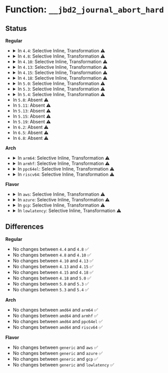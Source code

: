 # Function: <code>__jbd2_journal_abort_hard</code>

## Status
<b>Regular</b>
<ul>
<li>
<details>
<summary>In <code>4.4</code>: Selective Inline, Transformation ⚠️</summary>

```c
void __jbd2_journal_abort_hard(journal_t *journal);
```

**Collision:** Unique Global

**Inline:** Selective

**Transformation:** True

**Instances:**

```
In fs/jbd2/journal.c (ffffffff812f1840)
Location: fs/jbd2/journal.c:2045
Inline: True
Direct callers:
  - fs/jbd2/commit.c:jbd2_journal_commit_transaction
  - fs/jbd2/commit.c:jbd2_journal_commit_transaction
```
**Symbols:**

```
ffffffff812f1840-ffffffff812f1888: __jbd2_journal_abort_hard.part.44 (STB_LOCAL)
ffffffff812f29e0-ffffffff812f29f6: __jbd2_journal_abort_hard (STB_GLOBAL)
```
</details>
</li>
<li>
<details>
<summary>In <code>4.8</code>: Selective Inline, Transformation ⚠️</summary>

```c
void __jbd2_journal_abort_hard(journal_t *journal);
```

**Collision:** Unique Global

**Inline:** Selective

**Transformation:** True

**Instances:**

```
In fs/jbd2/journal.c (ffffffff8131f050)
Location: fs/jbd2/journal.c:2080
Inline: True
Direct callers:
  - fs/jbd2/commit.c:jbd2_journal_commit_transaction
  - fs/jbd2/commit.c:jbd2_journal_commit_transaction
```
**Symbols:**

```
ffffffff8131f050-ffffffff8131f098: __jbd2_journal_abort_hard.part.44 (STB_LOCAL)
ffffffff813203e0-ffffffff813203f6: __jbd2_journal_abort_hard (STB_GLOBAL)
```
</details>
</li>
<li>
<details>
<summary>In <code>4.10</code>: Selective Inline, Transformation ⚠️</summary>

```c
void __jbd2_journal_abort_hard(journal_t *journal);
```

**Collision:** Unique Global

**Inline:** Selective

**Transformation:** True

**Instances:**

```
In fs/jbd2/journal.c (ffffffff813350d0)
Location: fs/jbd2/journal.c:2050
Inline: True
Direct callers:
  - fs/jbd2/commit.c:jbd2_journal_commit_transaction
  - fs/jbd2/commit.c:jbd2_journal_commit_transaction
```
**Symbols:**

```
ffffffff813350d0-ffffffff81335118: __jbd2_journal_abort_hard.part.45 (STB_LOCAL)
ffffffff81336290-ffffffff813362a6: __jbd2_journal_abort_hard (STB_GLOBAL)
```
</details>
</li>
<li>
<details>
<summary>In <code>4.13</code>: Selective Inline, Transformation ⚠️</summary>

```c
void __jbd2_journal_abort_hard(journal_t *journal);
```

**Collision:** Unique Global

**Inline:** Selective

**Transformation:** True

**Instances:**

```
In fs/jbd2/journal.c (ffffffff81349e70)
Location: fs/jbd2/journal.c:2073
Inline: True
Direct callers:
  - fs/jbd2/commit.c:jbd2_journal_commit_transaction
  - fs/jbd2/commit.c:jbd2_journal_commit_transaction
```
**Symbols:**

```
ffffffff81349e70-ffffffff81349eb8: __jbd2_journal_abort_hard.part.45 (STB_LOCAL)
ffffffff8134afc0-ffffffff8134afd7: __jbd2_journal_abort_hard (STB_GLOBAL)
```
</details>
</li>
<li>
<details>
<summary>In <code>4.15</code>: Selective Inline, Transformation ⚠️</summary>

```c
void __jbd2_journal_abort_hard(journal_t *journal);
```

**Collision:** Unique Global

**Inline:** Selective

**Transformation:** True

**Instances:**

```
In fs/jbd2/journal.c (ffffffff8136e4c0)
Location: fs/jbd2/journal.c:2089
Inline: True
Direct callers:
  - fs/jbd2/commit.c:jbd2_journal_commit_transaction
  - fs/jbd2/commit.c:jbd2_journal_commit_transaction
```
**Symbols:**

```
ffffffff8136e4c0-ffffffff8136e508: __jbd2_journal_abort_hard.part.45 (STB_LOCAL)
ffffffff8136f610-ffffffff8136f627: __jbd2_journal_abort_hard (STB_GLOBAL)
```
</details>
</li>
<li>
<details>
<summary>In <code>4.18</code>: Selective Inline, Transformation ⚠️</summary>

```c
void __jbd2_journal_abort_hard(journal_t *journal);
```

**Collision:** Unique Global

**Inline:** Selective

**Transformation:** True

**Instances:**

```
In fs/jbd2/journal.c (ffffffff8139cb74)
Location: fs/jbd2/journal.c:2092
Inline: True
Inline callers:
  - fs/jbd2/journal.c:__journal_abort_soft
Direct callers:
  - fs/jbd2/commit.c:jbd2_journal_commit_transaction
  - fs/jbd2/commit.c:jbd2_journal_commit_transaction
  - fs/jbd2/journal.c:__journal_abort_soft
```
**Symbols:**

```
ffffffff8139e39b-ffffffff8139e3e3: __jbd2_journal_abort_hard.part.37 (STB_LOCAL)
ffffffff8139e551-ffffffff8139e55b: __jbd2_journal_abort_hard.cold.55 (STB_LOCAL)
ffffffff8139db30-ffffffff8139db44: __jbd2_journal_abort_hard (STB_GLOBAL)
```
</details>
</li>
<li>
<details>
<summary>In <code>5.0</code>: Selective Inline, Transformation ⚠️</summary>

```c
void __jbd2_journal_abort_hard(journal_t *journal);
```

**Collision:** Unique Global

**Inline:** Selective

**Transformation:** True

**Instances:**

```
In fs/jbd2/journal.c (ffffffff813b58e4)
Location: fs/jbd2/journal.c:2092
Inline: True
Inline callers:
  - fs/jbd2/journal.c:__journal_abort_soft
Direct callers:
  - fs/jbd2/commit.c:jbd2_journal_commit_transaction
  - fs/jbd2/commit.c:jbd2_journal_commit_transaction
  - fs/jbd2/journal.c:__journal_abort_soft
```
**Symbols:**

```
ffffffff813b710b-ffffffff813b7153: __jbd2_journal_abort_hard.part.38 (STB_LOCAL)
ffffffff813b72c1-ffffffff813b72cb: __jbd2_journal_abort_hard.cold.56 (STB_LOCAL)
ffffffff813b68a0-ffffffff813b68b4: __jbd2_journal_abort_hard (STB_GLOBAL)
```
</details>
</li>
<li>
<details>
<summary>In <code>5.3</code>: Selective Inline, Transformation ⚠️</summary>

```c
void __jbd2_journal_abort_hard(journal_t *journal);
```

**Collision:** Unique Global

**Inline:** Selective

**Transformation:** True

**Instances:**

```
In fs/jbd2/journal.c (ffffffff813dffc9)
Location: fs/jbd2/journal.c:2083
Inline: True
Inline callers:
  - fs/jbd2/journal.c:__journal_abort_soft
Direct callers:
  - fs/jbd2/commit.c:jbd2_journal_commit_transaction
  - fs/jbd2/commit.c:jbd2_journal_commit_transaction
  - fs/jbd2/journal.c:__journal_abort_soft
```
**Symbols:**

```
ffffffff813e1883-ffffffff813e18cb: __jbd2_journal_abort_hard.part.0 (STB_LOCAL)
ffffffff813e1a35-ffffffff813e1a3f: __jbd2_journal_abort_hard.cold (STB_LOCAL)
ffffffff813e0f60-ffffffff813e0f74: __jbd2_journal_abort_hard (STB_GLOBAL)
```
</details>
</li>
<li>
<details>
<summary>In <code>5.4</code>: Selective Inline, Transformation ⚠️</summary>

```c
void __jbd2_journal_abort_hard(journal_t *journal);
```

**Collision:** Unique Global

**Inline:** Selective

**Transformation:** True

**Instances:**

```
In fs/jbd2/journal.c (ffffffff813fa014)
Location: fs/jbd2/journal.c:2086
Inline: True
Inline callers:
  - fs/jbd2/journal.c:__journal_abort_soft
Direct callers:
  - fs/jbd2/journal.c:__journal_abort_soft
```
**Symbols:**

```
ffffffff813fb8d3-ffffffff813fb91b: __jbd2_journal_abort_hard.part.0 (STB_LOCAL)
ffffffff813fba72-ffffffff813fba7c: __jbd2_journal_abort_hard.cold (STB_LOCAL)
ffffffff813fafb0-ffffffff813fafc4: __jbd2_journal_abort_hard (STB_GLOBAL)
```
</details>
</li>
<li>
In <code>5.8</code>: Absent ⚠️
</li>
<li>
In <code>5.11</code>: Absent ⚠️
</li>
<li>
In <code>5.13</code>: Absent ⚠️
</li>
<li>
In <code>5.15</code>: Absent ⚠️
</li>
<li>
In <code>5.19</code>: Absent ⚠️
</li>
<li>
In <code>6.2</code>: Absent ⚠️
</li>
<li>
In <code>6.5</code>: Absent ⚠️
</li>
<li>
In <code>6.8</code>: Absent ⚠️
</li>
</ul>
<b>Arch</b>
<ul>
<li>
<details>
<summary>In <code>arm64</code>: Selective Inline, Transformation ⚠️</summary>

```c
void __jbd2_journal_abort_hard(journal_t *journal);
```

**Collision:** Unique Global

**Inline:** Selective

**Transformation:** True

**Instances:**

```
In fs/jbd2/journal.c (ffff8000104d6de0)
Location: fs/jbd2/journal.c:2086
Inline: True
Inline callers:
  - fs/jbd2/journal.c:__journal_abort_soft
Direct callers:
  - fs/jbd2/journal.c:__journal_abort_soft
```
**Symbols:**

```
ffff8000104d9760-ffff8000104d97c8: __jbd2_journal_abort_hard.part.0 (STB_LOCAL)
ffff8000104d84d8-ffff8000104d8510: __jbd2_journal_abort_hard (STB_GLOBAL)
```
</details>
</li>
<li>
<details>
<summary>In <code>armhf</code>: Selective Inline, Transformation ⚠️</summary>

```c
void __jbd2_journal_abort_hard(journal_t *journal);
```

**Collision:** Unique Global

**Inline:** Selective

**Transformation:** True

**Instances:**

```
In fs/jbd2/journal.c (c0698f98)
Location: fs/jbd2/journal.c:2086
Inline: True
Inline callers:
  - fs/jbd2/journal.c:__journal_abort_soft
Direct callers:
  - fs/jbd2/journal.c:__journal_abort_soft
```
**Symbols:**

```
c069af20-c069af90: __jbd2_journal_abort_hard.part.0 (STB_LOCAL)
c069a434-c069a45c: __jbd2_journal_abort_hard (STB_GLOBAL)
```
</details>
</li>
<li>
<details>
<summary>In <code>ppc64el</code>: Selective Inline, Transformation ⚠️</summary>

```c
void __jbd2_journal_abort_hard(journal_t *journal);
```

**Collision:** Unique Global

**Inline:** Selective

**Transformation:** True

**Instances:**

```
In fs/jbd2/journal.c (c000000000611948)
Location: fs/jbd2/journal.c:2086
Inline: True
Inline callers:
  - fs/jbd2/journal.c:__journal_abort_soft
Direct callers:
  - fs/jbd2/journal.c:__journal_abort_soft
```
**Symbols:**

```
c000000000614058-c0000000006140e0: __jbd2_journal_abort_hard.part.0 (STB_LOCAL)
c0000000006132d0-c0000000006132f0: __jbd2_journal_abort_hard (STB_GLOBAL)
```
</details>
</li>
<li>
<details>
<summary>In <code>riscv64</code>: Selective Inline, Transformation ⚠️</summary>

```c
void __jbd2_journal_abort_hard(journal_t *journal);
```

**Collision:** Unique Global

**Inline:** Selective

**Transformation:** True

**Instances:**

```
In fs/jbd2/journal.c (ffffffe00034ce12)
Location: fs/jbd2/journal.c:2086
Inline: True
Inline callers:
  - fs/jbd2/journal.c:__journal_abort_soft
Direct callers:
  - fs/jbd2/journal.c:__journal_abort_soft
```
**Symbols:**

```
ffffffe00034e902-ffffffe00034e962: __jbd2_journal_abort_hard.part.0 (STB_LOCAL)
ffffffe00034e004-ffffffe00034e036: __jbd2_journal_abort_hard (STB_GLOBAL)
```
</details>
</li>
</ul>
<b>Flavor</b>
<ul>
<li>
<details>
<summary>In <code>aws</code>: Selective Inline, Transformation ⚠️</summary>

```c
void __jbd2_journal_abort_hard(journal_t *journal);
```

**Collision:** Unique Global

**Inline:** Selective

**Transformation:** True

**Instances:**

```
In fs/jbd2/journal.c (ffffffff813f25f4)
Location: fs/jbd2/journal.c:2086
Inline: True
Inline callers:
  - fs/jbd2/journal.c:__journal_abort_soft
Direct callers:
  - fs/jbd2/journal.c:__journal_abort_soft
```
**Symbols:**

```
ffffffff813f3eb3-ffffffff813f3efb: __jbd2_journal_abort_hard.part.0 (STB_LOCAL)
ffffffff813f4052-ffffffff813f405c: __jbd2_journal_abort_hard.cold (STB_LOCAL)
ffffffff813f3590-ffffffff813f35a4: __jbd2_journal_abort_hard (STB_GLOBAL)
```
</details>
</li>
<li>
<details>
<summary>In <code>azure</code>: Selective Inline, Transformation ⚠️</summary>

```c
void __jbd2_journal_abort_hard(journal_t *journal);
```

**Collision:** Unique Global

**Inline:** Selective

**Transformation:** True

**Instances:**

```
In fs/jbd2/journal.c (ffffffff813e3074)
Location: fs/jbd2/journal.c:2086
Inline: True
Inline callers:
  - fs/jbd2/journal.c:__journal_abort_soft
Direct callers:
  - fs/jbd2/journal.c:__journal_abort_soft
```
**Symbols:**

```
ffffffff813e4933-ffffffff813e497b: __jbd2_journal_abort_hard.part.0 (STB_LOCAL)
ffffffff813e4ad2-ffffffff813e4adc: __jbd2_journal_abort_hard.cold (STB_LOCAL)
ffffffff813e4010-ffffffff813e4024: __jbd2_journal_abort_hard (STB_GLOBAL)
```
</details>
</li>
<li>
<details>
<summary>In <code>gcp</code>: Selective Inline, Transformation ⚠️</summary>

```c
void __jbd2_journal_abort_hard(journal_t *journal);
```

**Collision:** Unique Global

**Inline:** Selective

**Transformation:** True

**Instances:**

```
In fs/jbd2/journal.c (ffffffff813ef974)
Location: fs/jbd2/journal.c:2086
Inline: True
Inline callers:
  - fs/jbd2/journal.c:__journal_abort_soft
Direct callers:
  - fs/jbd2/journal.c:__journal_abort_soft
```
**Symbols:**

```
ffffffff813f1233-ffffffff813f127b: __jbd2_journal_abort_hard.part.0 (STB_LOCAL)
ffffffff813f13d2-ffffffff813f13dc: __jbd2_journal_abort_hard.cold (STB_LOCAL)
ffffffff813f0910-ffffffff813f0924: __jbd2_journal_abort_hard (STB_GLOBAL)
```
</details>
</li>
<li>
<details>
<summary>In <code>lowlatency</code>: Selective Inline, Transformation ⚠️</summary>

```c
void __jbd2_journal_abort_hard(journal_t *journal);
```

**Collision:** Unique Global

**Inline:** Selective

**Transformation:** True

**Instances:**

```
In fs/jbd2/journal.c (ffffffff8140535d)
Location: fs/jbd2/journal.c:2086
Inline: True
Inline callers:
  - fs/jbd2/journal.c:__journal_abort_soft
Direct callers:
  - fs/jbd2/journal.c:__journal_abort_soft
```
**Symbols:**

```
ffffffff81406e2e-ffffffff81406e86: __jbd2_journal_abort_hard.part.0 (STB_LOCAL)
ffffffff81406fdd-ffffffff81406fe7: __jbd2_journal_abort_hard.cold (STB_LOCAL)
ffffffff81406380-ffffffff81406394: __jbd2_journal_abort_hard (STB_GLOBAL)
```
</details>
</li>
</ul>

## Differences
<b>Regular</b>
<ul>
<li>
No changes between <code>4.4</code> and <code>4.8</code> ✅
</li>
<li>
No changes between <code>4.8</code> and <code>4.10</code> ✅
</li>
<li>
No changes between <code>4.10</code> and <code>4.13</code> ✅
</li>
<li>
No changes between <code>4.13</code> and <code>4.15</code> ✅
</li>
<li>
No changes between <code>4.15</code> and <code>4.18</code> ✅
</li>
<li>
No changes between <code>4.18</code> and <code>5.0</code> ✅
</li>
<li>
No changes between <code>5.0</code> and <code>5.3</code> ✅
</li>
<li>
No changes between <code>5.3</code> and <code>5.4</code> ✅
</li>
</ul>
<b>Arch</b>
<ul>
<li>
No changes between <code>amd64</code> and <code>arm64</code> ✅
</li>
<li>
No changes between <code>amd64</code> and <code>armhf</code> ✅
</li>
<li>
No changes between <code>amd64</code> and <code>ppc64el</code> ✅
</li>
<li>
No changes between <code>amd64</code> and <code>riscv64</code> ✅
</li>
</ul>
<b>Flavor</b>
<ul>
<li>
No changes between <code>generic</code> and <code>aws</code> ✅
</li>
<li>
No changes between <code>generic</code> and <code>azure</code> ✅
</li>
<li>
No changes between <code>generic</code> and <code>gcp</code> ✅
</li>
<li>
No changes between <code>generic</code> and <code>lowlatency</code> ✅
</li>
</ul>
